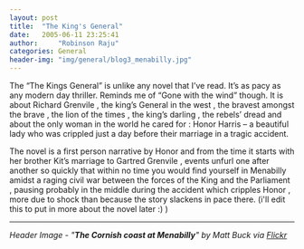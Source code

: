 ```yaml
---
layout: post
title:  "The King's General"
date:   2005-06-11 23:25:41
author:     "Robinson Raju"
categories: General
header-img: "img/general/blog3_menabilly.jpg"
---
```


The “The Kings General” is unlike any novel that I’ve read. It’s as pacy as any modern day thriller. Reminds me of “Gone with the wind” though. It is about Richard Grenvile , the king’s General in the west , the bravest amongst the brave , the lion of the times , the king’s darling , the rebels’ dread and about the only woman in the world he cared for : Honor Harris – a beautiful lady who was crippled just a day before their marriage in a tragic accident.

The novel is a first person narrative by Honor and from the time it starts with her brother Kit’s marriage to Gartred Grenvile , events unfurl one after another so quickly that within no time you would find yourself in Menabilly amidst a raging civil war between the forces of the King and the Parliament , pausing probably in the middle during the accident which cripples Honor , more due to shock than because the story slackens in pace there.
(i'll edit this to put in more about the novel later :) ) 

---
_Header Image - "**The Cornish coast at Menabilly**" by Matt Buck via [Flickr](https://flic.kr/p/tDymnY)_




